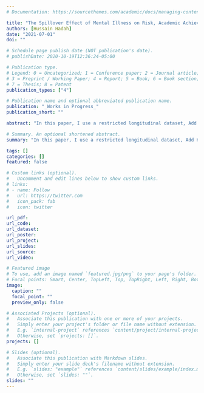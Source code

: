 ```yaml
---
# Documentation: https://sourcethemes.com/academic/docs/managing-content/

title: "The Spillover Effect of Mental Illness on Risk, Academic Achievement and Labor Market Outcomes: Evidence from a Longitudinal Dataset"
authors: [Hussain Hadah]
date: "2021-07-01"
doi: ""

# Schedule page publish date (NOT publication's date).
# publishDate: 2020-10-19T12:36:24-05:00

# Publication type.
# Legend: 0 = Uncategorized; 1 = Conference paper; 2 = Journal article;
# 3 = Preprint / Working Paper; 4 = Report; 5 = Book; 6 = Book section;
# 7 = Thesis; 8 = Patent
publication_types: ["4"]

# Publication name and optional abbreviated publication name.
publication: "_Works in Progress_"
publication_short: ""

abstract: "In this paper, I use a restricted longitudinal dataset, Add Health, to investigate the spillover effect of mental illness among friends on risky behavior, academic achievement, and labor market outcomes. I instrument the state of mental health of friends by the mental health of friends-of-friends. I find significant short-run effect on academic achievement, socialization, and risky behavior related to drug use. I find no long-run spillover effect of mental illness. The spillover effect of mental illness is stronger among females with a large network of friends."

# Summary. An optional shortened abstract.
summary: "In this paper, I use a restricted longitudinal dataset, Add Health, to investigate the spillover effect of mental illness among friends on risky behavior, academic achievement, and labor market outcomes."

tags: []
categories: []
featured: false

# Custom links (optional).
#   Uncomment and edit lines below to show custom links.
# links:
# - name: Follow
#   url: https://twitter.com
#   icon_pack: fab
#   icon: twitter

url_pdf:
url_code:
url_dataset:
url_poster:
url_project:
url_slides:
url_source:
url_video:

# Featured image
# To use, add an image named `featured.jpg/png` to your page's folder. 
# Focal points: Smart, Center, TopLeft, Top, TopRight, Left, Right, BottomLeft, Bottom, BottomRight.
image:
  caption: ""
  focal_point: ""
  preview_only: false

# Associated Projects (optional).
#   Associate this publication with one or more of your projects.
#   Simply enter your project's folder or file name without extension.
#   E.g. `internal-project` references `content/project/internal-project/index.md`.
#   Otherwise, set `projects: []`.
projects: []

# Slides (optional).
#   Associate this publication with Markdown slides.
#   Simply enter your slide deck's filename without extension.
#   E.g. `slides: "example"` references `content/slides/example/index.md`.
#   Otherwise, set `slides: ""`.
slides: ""
---
```


